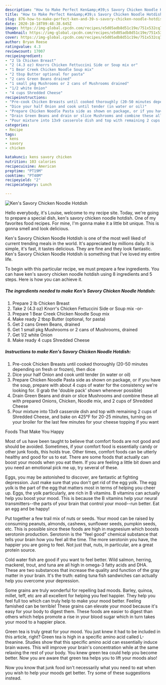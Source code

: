 ```yaml
---
description: "How to Make Perfect Ken&amp;#39;s Savory Chicken Noodle Hotdish"
title: "How to Make Perfect Ken&amp;#39;s Savory Chicken Noodle Hotdish"
slug: 876-how-to-make-perfect-ken-and-39-s-savory-chicken-noodle-hotdish
date: 2020-10-18T09:48:38.645Z
image: https://img-global.cpcdn.com/recipes/e5d05adb8d51c19e/751x532cq70/kens-savory-chicken-noodle-hotdish-recipe-main-photo.jpg
thumbnail: https://img-global.cpcdn.com/recipes/e5d05adb8d51c19e/751x532cq70/kens-savory-chicken-noodle-hotdish-recipe-main-photo.jpg
cover: https://img-global.cpcdn.com/recipes/e5d05adb8d51c19e/751x532cq70/kens-savory-chicken-noodle-hotdish-recipe-main-photo.jpg
author: Bryan Reese
ratingvalue: 4.3
reviewcount: 17007
recipeingredient:
- "2 lb Chicken Breast"
- "2 (4.3 oz) Knorrs Chicken Fettuccini Side or Soup mix or"
- "1 Bear Creek Chicken Noodle Soup mix"
- "2 tbsp Butter optional for pasta"
- "2 cans Green Beans drained"
- "1 small pkg Mushrooms or 2 cans of Mushrooms drained"
- "1/2 white Onion"
- "4 cups Shredded Cheese"
recipeinstructions:
- "Pre-cook Chicken Breasts until cooked thoroughly (20-50 minutes depending on fresh or frozen), then dice"
- "Dice your half Onion and cook until tender (in water or oil)"
- "Prepare Chicken Noodle Pasta side as shown on package, or if you have the soup, prepare with about 4 cups of water for the consistency we&#39;re looking for. (I grab the &#39;double pack&#39; shown whenever possible)"
- "Drain Green Beans and drain or slice Mushrooms and combine these all with prepared Onions, Chicken, Noodle mix, and 2 cups of Shredded Cheese"
- "Pour mixture into 13x9 casserole dish and top with remaining 2 cups of Shredded Cheese, and bake on 425°F for 20-25 minutes, turning on your broiler for the last few minutes for your cheese topping if you want"
categories:
- Recipe
tags:
- kens
- savory
- chicken

katakunci: kens savory chicken 
nutrition: 103 calories
recipecuisine: American
preptime: "PT19M"
cooktime: "PT40M"
recipeyield: "2"
recipecategory: Lunch

---
```



![Ken&#39;s Savory Chicken Noodle Hotdish](https://img-global.cpcdn.com/recipes/e5d05adb8d51c19e/751x532cq70/kens-savory-chicken-noodle-hotdish-recipe-main-photo.jpg)

Hello everybody, it's Louise, welcome to my recipe site. Today, we're going to prepare a special dish, ken&#39;s savory chicken noodle hotdish. One of my favorites food recipes. For mine, I'm gonna make it a little bit unique. This is gonna smell and look delicious.



Ken&#39;s Savory Chicken Noodle Hotdish is one of the most well liked of current trending meals in the world. It's appreciated by millions daily. It is simple, it's fast, it tastes delicious. They are fine and they look fantastic. Ken&#39;s Savory Chicken Noodle Hotdish is something that I've loved my entire life.


To begin with this particular recipe, we must prepare a few ingredients. You can have ken&#39;s savory chicken noodle hotdish using 8 ingredients and 5 steps. Here is how you can achieve it.

<!--inarticleads1-->

##### The ingredients needed to make Ken&#39;s Savory Chicken Noodle Hotdish:

1. Prepare 2 lb Chicken Breast
1. Take 2 (4.3 oz) Knorr&#39;s Chicken Fettuccini Side or Soup mix -or-
1. Prepare 1 Bear Creek Chicken Noodle Soup mix
1. Make ready 2 tbsp Butter (optional, for pasta)
1. Get 2 cans Green Beans, drained
1. Get 1 small pkg Mushrooms or 2 cans of Mushrooms, drained
1. Get 1/2 white Onion
1. Make ready 4 cups Shredded Cheese




<!--inarticleads2-->

##### Instructions to make Ken&#39;s Savory Chicken Noodle Hotdish:

1. Pre-cook Chicken Breasts until cooked thoroughly (20-50 minutes depending on fresh or frozen), then dice
1. Dice your half Onion and cook until tender (in water or oil)
1. Prepare Chicken Noodle Pasta side as shown on package, or if you have the soup, prepare with about 4 cups of water for the consistency we&#39;re looking for. (I grab the &#39;double pack&#39; shown whenever possible)
1. Drain Green Beans and drain or slice Mushrooms and combine these all with prepared Onions, Chicken, Noodle mix, and 2 cups of Shredded Cheese
1. Pour mixture into 13x9 casserole dish and top with remaining 2 cups of Shredded Cheese, and bake on 425°F for 20-25 minutes, turning on your broiler for the last few minutes for your cheese topping if you want




Foods That Make You Happy


Most of us have been taught to believe that comfort foods are not good and should be avoided. Sometimes, if your comfort food is essentially candy or other junk foods, this holds true. Other times, comfort foods can be utterly healthy and good for us to eat. There are some foods that actually can boost your moods when you eat them. If you are feeling a little bit down and you need an emotional pick me up, try several of these.

Eggs, you may be astonished to discover, are fantastic at fighting depression. Just make sure that you don't get rid of the egg yolk. The egg yolk is the part of the egg that matters most in terms of helping you cheer up. Eggs, the yolk particularly, are rich in B vitamins. B vitamins can actually help you boost your mood. This is because the B vitamins help your neural transmitters--the parts of your brain that control your mood--run better. Eat an egg and be happy!

Put together a few trail mix of nuts or seeds. Your mood can be raised by consuming peanuts, almonds, cashews, sunflower seeds, pumpkin seeds, etc. This is possible since these foods are high in magnesium which boosts serotonin production. Serotonin is the "feel good" chemical substance that tells your brain how you feel all the time. The more serotonin you have, the happier you are going to feel. Not just that, nuts, in particular, are a great protein source.

Cold water fish are good if you want to feel better. Wild salmon, herring, mackerel, trout, and tuna are all high in omega-3 fatty acids and DHA. These are two substances that increase the quality and function of the gray matter in your brain. It's the truth: eating tuna fish sandwiches can actually help you overcome your depression. 

Some grains are truly wonderful for repelling bad moods. Barley, quinoa, millet, teff, etc are all excellent for helping you feel happier. They help you feel full too which can truly help to make your mood better. Feeling famished can be terrible! These grains can elevate your mood because it's easy for your body to digest them. These foods are easier to digest than others which helps promote a rise in your blood sugar which in turn takes your mood to a happier place.

Green tea is truly great for your mood. You just knew it had to be included in this article, right? Green tea is high in a specific amino acid called L-theanine. Studies show that this specific amino acid can essentially induce brain waves. This will improve your brain's concentration while at the same relaxing the rest of your body. You knew green tea could help you become better. Now you are aware that green tea helps you to lift your moods also!

Now you know that junk food isn't necessarily what you need to eat when you wish to help your moods get better. Try  some  of  these  suggestions  instead.

